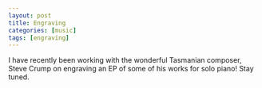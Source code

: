```yaml
---
layout: post
title: Engraving
categories: [music]
tags: [engraving]
---
```

I have recently been working with the wonderful Tasmanian composer, Steve Crump on engraving an EP of some of his works for solo piano! Stay tuned.
